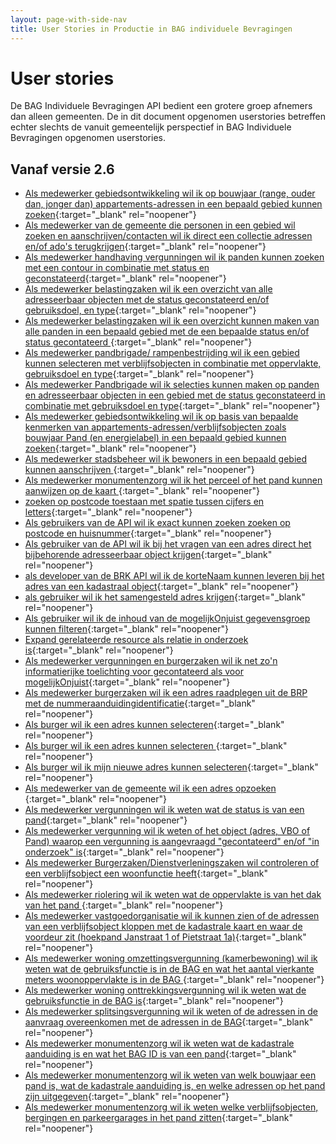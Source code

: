 ```yaml
---
layout: page-with-side-nav
title: User Stories in Productie in BAG individuele Bevragingen
---
```


# User stories

De BAG Individuele Bevragingen API bedient een grotere groep afnemers dan alleen gemeenten. De in dit document opgenomen userstories betreffen echter slechts de vanuit gemeentelijk perspectief in BAG Individuele Bevragingen opgenomen userstories.

## Vanaf versie 2.6

- [Als medewerker gebiedsontwikkeling wil ik op bouwjaar (range, ouder dan, jonger dan) appartements-adressen in een bepaald gebied kunnen zoeken](https://github.com/VNG-Realisatie/BAG-Gemeentelijke-wensen-tav-BAG-Bevragingen/issues/380){:target="_blank" rel="noopener"}
- [Als medewerker van de gemeente die personen in een gebied wil zoeken en aanschrijven/contacten wil ik direct een collectie adressen en/of ado's terugkrijgen](https://github.com/VNG-Realisatie/BAG-Gemeentelijke-wensen-tav-BAG-Bevragingen/issues/373){:target="_blank" rel="noopener"}
- [Als medewerker handhaving vergunningen wil ik panden kunnen zoeken met een contour in combinatie met status en geconstateerd](https://github.com/VNG-Realisatie/BAG-Gemeentelijke-wensen-tav-BAG-Bevragingen/issues/335){:target="_blank" rel="noopener"}
- [Als medewerker belastingzaken wil ik een overzicht van alle adresseerbaar objecten met de status geconstateerd en/of gebruiksdoel, en type](https://github.com/VNG-Realisatie/BAG-Gemeentelijke-wensen-tav-BAG-Bevragingen/issues/334){:target="_blank" rel="noopener"}
- [Als medewerker belastingzaken wil ik een overzicht kunnen maken van alle panden in een bepaald gebied met de een bepaalde status en/of status gecontateerd ](https://github.com/VNG-Realisatie/BAG-Gemeentelijke-wensen-tav-BAG-Bevragingen/issues/333){:target="_blank" rel="noopener"}
- [Als medewerker pandbrigade/ rampenbestrijding wil ik een gebied kunnen selecteren met verblijfsobjecten in combinatie met oppervlakte, gebruiksdoel en type](https://github.com/VNG-Realisatie/BAG-Gemeentelijke-wensen-tav-BAG-Bevragingen/issues/332){:target="_blank" rel="noopener"}
- [Als medewerker Pandbrigade wil ik selecties kunnen maken op panden en adresseerbaar objecten in een gebied met de status geconstateerd in combinatie met gebruiksdoel en type](https://github.com/VNG-Realisatie/BAG-Gemeentelijke-wensen-tav-BAG-Bevragingen/issues/331){:target="_blank" rel="noopener"}
- [Als medewerker gebiedsontwikkeling wil ik op basis van bepaalde kenmerken van appartements-adressen/verblijfsobjecten zoals bouwjaar Pand (en energielabel) in een bepaald gebied kunnen zoeken](https://github.com/VNG-Realisatie/BAG-Gemeentelijke-wensen-tav-BAG-Bevragingen/issues/306){:target="_blank" rel="noopener"}
- [Als medewerker stadsbeheer wil ik bewoners in een bepaald gebied kunnen aanschrijven ](https://github.com/VNG-Realisatie/BAG-Gemeentelijke-wensen-tav-BAG-Bevragingen/issues/19){:target="_blank" rel="noopener"}
- [Als medewerker monumentenzorg wil ik het perceel of het pand kunnen aanwijzen op de kaart ](https://github.com/VNG-Realisatie/BAG-Gemeentelijke-wensen-tav-BAG-Bevragingen/issues/4){:target="_blank" rel="noopener"}
- [zoeken op postcode toestaan met spatie tussen cijfers en letters](https://github.com/VNG-Realisatie/BAG-Gemeentelijke-wensen-tav-BAG-Bevragingen/issues/442){:target="_blank" rel="noopener"}
- [Als gebruikers van de API wil ik exact kunnen zoeken zoeken op postcode en huisnummer](https://github.com/VNG-Realisatie/BAG-Gemeentelijke-wensen-tav-BAG-Bevragingen/issues/404){:target="_blank" rel="noopener"}
- [Als gebruiker van de API wil ik bij het vragen van een adres direct het bijbehorende adresseerbaar object krijgen](https://github.com/VNG-Realisatie/BAG-Gemeentelijke-wensen-tav-BAG-Bevragingen/issues/403){:target="_blank" rel="noopener"}
- [als developer van de BRK API wil ik de korteNaam kunnen leveren bij het adres van een kadastraal  object](https://github.com/VNG-Realisatie/BAG-Gemeentelijke-wensen-tav-BAG-Bevragingen/issues/363){:target="_blank" rel="noopener"}
- [als gebruiker wil ik het samengesteld adres krijgen](https://github.com/VNG-Realisatie/BAG-Gemeentelijke-wensen-tav-BAG-Bevragingen/issues/360){:target="_blank" rel="noopener"}
- [Als gebruiker wil ik de inhoud van de mogelijkOnjuist gegevensgroep kunnen filteren](https://github.com/VNG-Realisatie/BAG-Gemeentelijke-wensen-tav-BAG-Bevragingen/issues/294){:target="_blank" rel="noopener"}
- [Expand gerelateerde resource als relatie in onderzoek is](https://github.com/VNG-Realisatie/BAG-Gemeentelijke-wensen-tav-BAG-Bevragingen/issues/293){:target="_blank" rel="noopener"}
- [Als medewerker vergunningen en burgerzaken wil ik net zo'n informatierijke toelichting voor gecontateerd als voor mogelijkOnjuist](https://github.com/VNG-Realisatie/BAG-Gemeentelijke-wensen-tav-BAG-Bevragingen/issues/128){:target="_blank" rel="noopener"}
- [Als medewerker burgerzaken wil ik een adres raadplegen uit de BRP met de nummeraanduidingidentificatie](https://github.com/VNG-Realisatie/BAG-Gemeentelijke-wensen-tav-BAG-Bevragingen/issues/32){:target="_blank" rel="noopener"}
- [Als burger wil ik een adres kunnen selecteren](https://github.com/VNG-Realisatie/BAG-Gemeentelijke-wensen-tav-BAG-Bevragingen/issues/18){:target="_blank" rel="noopener"}
- [Als burger wil ik een adres kunnen selecteren ](https://github.com/VNG-Realisatie/BAG-Gemeentelijke-wensen-tav-BAG-Bevragingen/issues/17){:target="_blank" rel="noopener"}
- [Als burger wil ik mijn nieuwe adres kunnen selecteren](https://github.com/VNG-Realisatie/BAG-Gemeentelijke-wensen-tav-BAG-Bevragingen/issues/16){:target="_blank" rel="noopener"}
- [Als medewerker van de gemeente wil ik een adres opzoeken ](https://github.com/VNG-Realisatie/BAG-Gemeentelijke-wensen-tav-BAG-Bevragingen/issues/15){:target="_blank" rel="noopener"}
- [Als medewerker vergunningen wil ik weten wat de status is van een pand](https://github.com/VNG-Realisatie/BAG-Gemeentelijke-wensen-tav-BAG-Bevragingen/issues/14){:target="_blank" rel="noopener"}
- [Als medewerker vergunning wil ik weten of het object (adres, VBO of Pand) waarop een vergunning is aangevraagd "gecontateerd" en/of "in onderzoek" is](https://github.com/VNG-Realisatie/BAG-Gemeentelijke-wensen-tav-BAG-Bevragingen/issues/13){:target="_blank" rel="noopener"}
- [Als medewerker Burgerzaken/Dienstverleningszaken wil controleren of een verblijfsobject een woonfunctie heeft](https://github.com/VNG-Realisatie/BAG-Gemeentelijke-wensen-tav-BAG-Bevragingen/issues/11){:target="_blank" rel="noopener"}
- [Als medewerker riolering wil ik weten wat de oppervlakte is van het dak van het pand ](https://github.com/VNG-Realisatie/BAG-Gemeentelijke-wensen-tav-BAG-Bevragingen/issues/10){:target="_blank" rel="noopener"}
- [Als medewerker vastgoedorganisatie wil ik kunnen zien of de adressen van een verblijfsobject kloppen met de kadastrale kaart en waar de voordeur zit (hoekpand Janstraat 1 of Pietstraat 1a)](https://github.com/VNG-Realisatie/BAG-Gemeentelijke-wensen-tav-BAG-Bevragingen/issues/9){:target="_blank" rel="noopener"}
- [Als medewerker woning omzettingsvergunning (kamerbewoning) wil ik weten wat de gebruiksfunctie is in de BAG en wat het aantal vierkante meters woonoppervlakte is in de BAG ](https://github.com/VNG-Realisatie/BAG-Gemeentelijke-wensen-tav-BAG-Bevragingen/issues/8){:target="_blank" rel="noopener"}
- [Als medewerker woning onttrekkingsvergunning wil ik weten wat de gebruiksfunctie in de BAG is](https://github.com/VNG-Realisatie/BAG-Gemeentelijke-wensen-tav-BAG-Bevragingen/issues/6){:target="_blank" rel="noopener"}
- [Als medewerker splitsingsvergunning wil ik weten of de adressen in de aanvraag overeenkomen met de adressen in de BAG](https://github.com/VNG-Realisatie/BAG-Gemeentelijke-wensen-tav-BAG-Bevragingen/issues/5){:target="_blank" rel="noopener"}
- [Als medewerker monumentenzorg wil ik weten wat de kadastrale aanduiding is en wat het BAG ID is van een pand](https://github.com/VNG-Realisatie/BAG-Gemeentelijke-wensen-tav-BAG-Bevragingen/issues/3){:target="_blank" rel="noopener"}
- [Als medewerker monumentenzorg wil ik weten van welk bouwjaar een pand is, wat de kadastrale aanduiding is, en welke adressen op het pand zijn uitgegeven](https://github.com/VNG-Realisatie/BAG-Gemeentelijke-wensen-tav-BAG-Bevragingen/issues/2){:target="_blank" rel="noopener"}
- [Als medewerker monumentenzorg wil ik weten welke verblijfsobjecten, bergingen en parkeergarages in het pand zitten](https://github.com/VNG-Realisatie/BAG-Gemeentelijke-wensen-tav-BAG-Bevragingen/issues/1){:target="_blank" rel="noopener"}

